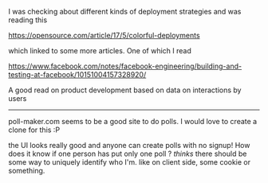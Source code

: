 I was checking about different kinds of deployment
strategies and was reading this 

https://opensource.com/article/17/5/colorful-deployments

which linked to some more articles. One of which I read

https://www.facebook.com/notes/facebook-engineering/building-and-testing-at-facebook/10151004157328920/

A good read on product development based on data on
interactions by users

----

poll-maker.com seems to be a good site to do polls.
I would love to create a clone for this :P

the UI looks really good and anyone can create polls
with no signup! How does it know if one person has
put only one poll ? *thinks* there should be some
way to uniquely identify who I'm. like on client side,
some cookie or something.
